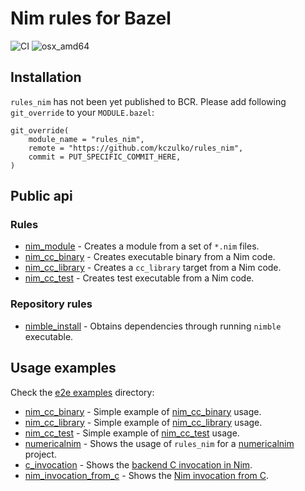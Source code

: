 # Nim rules for Bazel

![CI](https://github.com/kczulko/rules_nim/actions/workflows/workflow.yaml/badge.svg)
![osx_amd64](https://img.shields.io/badge/platform-linux__amd64-orange)

## Installation

`rules_nim` has not been yet published to BCR. Please add following `git_override` to your `MODULE.bazel`:

```
git_override(
    module_name = "rules_nim",
    remote = "https://github.com/kczulko/rules_nim",
    commit = PUT_SPECIFIC_COMMIT_HERE,
)
```

## Public api

### Rules

- [nim_module][nim_module] - Creates a module from a set of `*.nim` files.
- [nim_cc_binary][nim_cc_binary] - Creates executable binary from a Nim code.
- [nim_cc_library][nim_cc_library] - Creates a `cc_library` target from a Nim code.
- [nim_cc_test][nim_cc_test] - Creates test executable from a Nim code.

### Repository rules

- [nimble_install][nimble_install] - Obtains dependencies through running `nimble` executable.

## Usage examples

Check the [e2e examples](./e2e) directory:
- [nim_cc_binary](./e2e/nim_cc_binary) - Simple example of [nim_cc_binary][nim_cc_binary] usage.
- [nim_cc_library](./e2e/nim_cc_library) - Simple example of [nim_cc_library][nim_cc_library] usage.
- [nim_cc_test](./e2e/nim_cc_test) - Simple example of [nim_cc_test][nim_cc_test] usage.
- [numericalnim](./e2e/numericalnim) - Shows the usage of `rules_nim` for a [numericalnim][numericalnim] project.
- [c_invocation](./e2e/c_invocation) - Shows the [backend C invocation in Nim][backend_c_invocation_example].
- [nim_invocation_from_c](./e2e/nim_invocation_from_c) - Shows the [Nim invocation from C][nim_invocation_from_c].

[nim_module]: https://github.com/kczulko/rules_nim/blob/master/docs/rules.md#nim_module
[nimble_install]: https://github.com/kczulko/rules_nim/blob/master/docs/repo_rules.md#nimble_install
[nim_cc_test]: https://github.com/kczulko/rules_nim/blob/master/docs/rules.md#nim_cc_test
[nim_cc_library]: https://github.com/kczulko/rules_nim/blob/master/docs/rules.md#nim_cc_library
[nim_cc_binary]: https://github.com/kczulko/rules_nim/blob/master/docs/rules.md#nim_cc_binary
[numericalnim]: https://github.com/SciNim/numericalnim
[backend_c_invocation_example]: https://nim-lang.org/docs/backends.html#nim-code-calling-the-backend-c-invocation-example
[nim_invocation_from_c]: https://nim-lang.org/docs/backends.html#backend-code-calling-nim-nim-invocation-example-from-c
